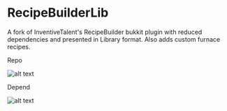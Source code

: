 # RecipeBuilderLib

A fork of InventiveTalent's RecipeBuilder bukkit plugin with reduced dependencies
and presented in Library format. Also adds custom furnace recipes.

Repo

![alt text](https://image.prntscr.com/image/ACAlOFSlQdmzzCd3kogVXA.png "Depend")

Depend

![alt text](https://image.prntscr.com/image/5WWIqN9LTLKj6XurHOh3MA.png "Depend")